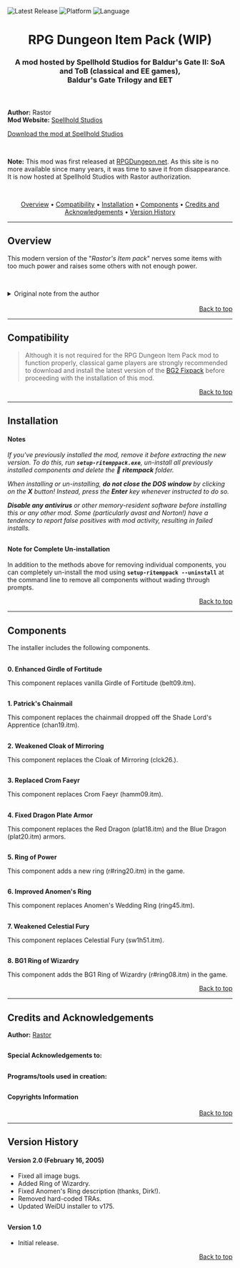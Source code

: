 
![Latest Release](https://img.shields.io/github/v/release/SpellholdStudios/RPG_Dungeon_Item_Pack?include_prereleases&color=darkred)<a name="top" id="top"> </a>
![Platform](https://img.shields.io/static/v1?label=platform&message=windows%20%7C%20Mac%20%7C%20linux&color=informational)
![Language](https://img.shields.io/static/v1?label=language&message=English&color=limegreen)

<div align="center"><h1>RPG Dungeon Item Pack (WIP)</h1>

<h3>A mod hosted by Spellhold Studios for Baldur's Gate II: SoA and ToB (classical and EE games),<br>
Baldur's Gate Trilogy and EET<h3>

</div><br />


**Author:** Rastor  
**Mod Website:** <a href="http://www.shsforums.net/forum/127-mod-resurrections/">Spellhold Studios</a>  


[Download the mod at Spellhold Studios](http://www.shsforums.net/files/file/1262-rpg-item-pack/)<br>

&nbsp;

**Note:** This mod was first released at <a href="http://web.archive.org/web/20120414212350/http://www.rpgdungeon.net/content/view/33/49/">RPGDungeon.net</a>. As this site is no more available since many years, it was time to save it from disappearance. It is now hosted at Spellhold Studios with Rastor authorization.


&nbsp;

<div align="center">
<a href="#intro">Overview</a> &#8226; <a href="#compat">Compatibility</a> &#8226; <a href="#installation">Installation</a> &#8226; <a href="#components">Components</a> &#8226; <a href="#credits">Credits and Acknowledgements</a> &#8226; <a href="#versions">Version History</a></br>
</div>

<hr>


## <a name="intro" id="intro"></a>Overview

This modern version of the "*Rastor's Item pack*" nerves some items with too much power and raises some others with not enough power.

&nbsp;

<details><summary>Original note from the author</summary>
<p>

###### For as long as I can remember, I have been seeing people complaining about the "*overpowered*" or "*underpowered*" items that are present in the official release of Baldur's Gate II. I decided to fix those complaints while teaching myself to modify items in the Infinity Engine at the same time. "*Rastor's Item Pack*" was the result of my playing around.

###### Over the years, the modding community has gone through a veritable revolution. During that time, IEEP (once the standard) was rendered obsolete, WeiDU went through a number of advances, and the standards expected from the modding community in general vastly improved. Unfortunately, this pack did not evolve with the community. It remained the old collection of a dozen items or so that I had whipped up on an early release of IEEP in 2001, until now.

###### The name of the mod has been changed to reflect the contributions of the modding community and players although the nostalgic core of the mod is still present. Enjoy!
</p>
</details><br>
<div align="right"><a href="#top">Back to top</a></div>


<hr>


## <a name="compat" id="compat"></a>Compatibility

>Although it is not required for the RPG Dungeon Item Pack mod to function properly, classical game players are strongly recommended to download and install the latest version of the <a href="http://www.gibberlings3.net/bg2fixpack/">BG2 Fixpack</a> before proceeding with the installation of this mod.<br>
<div align="right"><a href="#top">Back to top</a></div>


<hr>


## <a name="installation" id="installation"></a>Installation

#### Notes

*If you've previously installed the mod, remove it before extracting the new version. To do this, run **`setup-ritemppack.exe`**, un-install all previously installed components and delete the :file_folder: **ritempack** folder.*

*When installing or un-installing, **do not close the DOS window** by clicking on the **X** button! Instead, press the **Enter** key whenever instructed to do so.*

*__Disable any antivirus__ or other memory-resident software before installing this or any other mod. Some (particularly avast and Norton!) have a tendency to report false positives with mod activity, resulting in failed installs.*

## 

## 

#### Note for Complete Un-installation

In addition to the methods above for removing individual components, you can completely un-install the mod using **`setup-ritemppack --uninstall`** at the command line to remove all components without wading through prompts.</br>
<div align="right"><a href="#top">Back to top</a></div>


<hr>


## <a name="components" id="components"></a>Components

The installer includes the following components.<br /><br />

**0. Enhanced Girdle of Fortitude**<br />

This component replaces vanilla Girdle of Fortitude (belt09.itm).

## 

**1. Patrick's Chainmail**<br />

This component replaces the chainmail dropped off the Shade Lord's Apprentice (chan19.itm).

## 

**2. Weakened Cloak of Mirroring**<br />

This component replaces the Cloak of Mirroring (clck26.).

## 

**3. Replaced Crom Faeyr**<br />

This component replaces Crom Faeyr (hamm09.itm).

## 

**4. Fixed Dragon Plate Armor**<br />

This component replaces the Red Dragon (plat18.itm) and the Blue Dragon (plat20.itm) armors.

## 

**5. Ring of Power**<br />

This component adds a new ring (r#ring20.itm) in the game.

## 

**6. Improved Anomen's Ring**<br />

This component replaces Anomen's Wedding Ring (ring45.itm).

## 

**7. Weakened Celestial Fury**<br />

This component replaces Celestial Fury (sw1h51.itm).

## 

**8. BG1 Ring of Wizardry**<br />

This component adds the BG1 Ring of Wizardry (r#ring08.itm) in the game.

<div align="right"><a href="#top">Back to top</a></div>


<hr>


## <a name="credits" id="credits"></a>Credits and Acknowledgements

**Author:** <a href="http://www.shsforums.net/user/1153-rastor/">Rastor</a>  

## 

#### Special Acknowledgements to:


## 

#### Programs/tools used in creation:

## 

#### Copyrights Information

<div align="right"><a href="#top">Back to top</a></div>


<hr>


## <a name="versions" id="versions"></a>Version History

#### Version 2.0 (February 16, 2005)

- Fixed all image bugs.
- Added Ring of Wizardry.
- Fixed Anomen's Ring description (thanks, Dirk!).
- Removed hard-coded TRAs.
- Updated WeiDU installer to v175.

## 

#### Version 1.0

- Initial release.
<div align="right"><a href="#top">Back to top</a></div>
